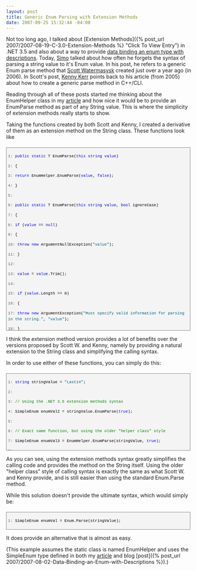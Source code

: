 ```yaml
---
layout: post
title: Generic Enum Parsing with Extension Methods
date: 2007-09-25 15:32:44 -04:00
---
```


Not too long ago, I talked about [Extension Methods]({% post_url 2007/2007-08-19-C-3.0-Extension-Methods %} "Click To View Entry") in .NET 3.5 and also about a way to provide [data binding an enum type with descriptions](http://www.codeproject.com/useritems/enumdatabinding.asp). Today, [Simo](http://codeclimber.net.nz/archive/2007/09/25/String-to-Enum.aspx) talked about how often he forgets the syntax of parsing a string value to it's Enum value. In his post, he refers to a generic Enum parse method that [Scott Watermasysk](http://scottwater.com/blog/archive/Generic-Enum-Parse/) created just over a year ago (in 2006). In Scott's post, [Kenny Kerr](http://weblogs.asp.net/kennykerr/archive/2005/05/16/The-Case-of-the-Missing-Generic-_2800_Parse-Method_2900_.aspx) points back to his article (from 2005) about how to create a generic parse method in C++/CLI.  

Reading through all of these posts started me thinking about the EnumHelper class in my [article](http://www.codeproject.com/useritems/enumdatabinding.asp) and how nice it would be to provide an EnumParse method as part of any String value. This is where the simplicity of extension methods really starts to show.  

Taking the functions created by both Scott and Kenny, I created a derivative of them as an extension method on the String class. These functions look like
 <div style="border-right: gray 1px solid; padding-right: 4px; border-top: gray 1px solid; padding-left: 4px; font-size: 8pt; padding-bottom: 4px; margin: 20px 0px 10px; overflow: auto; border-left: gray 1px solid; width: 97.5%; cursor: text; max-height: 1200px; line-height: 12pt; padding-top: 4px; border-bottom: gray 1px solid; font-family: consolas, 'Courier New', courier, monospace; height: 488px; background-color: #f4f4f4"> <div style="padding-right: 0px; padding-left: 0px; font-size: 8pt; padding-bottom: 0px; overflow: visible; width: 100%; color: black; border-top-style: none; line-height: 12pt; padding-top: 0px; font-family: consolas, 'Courier New', courier, monospace; border-right-style: none; border-left-style: none; background-color: #f4f4f4; border-bottom-style: none">

<span style="color: #606060">   1:</span> <span style="color: #0000ff">public</span> <span style="color: #0000ff">static</span> T EnumParse<T>(<span style="color: #0000ff">this</span> <span style="color: #0000ff">string</span> <span style="color: #0000ff">value</span>)

<span style="color: #606060">   2:</span> {

<span style="color: #606060">   3:</span>     <span style="color: #0000ff">return</span> EnumHelper.EnumParse<T>(<span style="color: #0000ff">value</span>, <span style="color: #0000ff">false</span>);

<span style="color: #606060">   4:</span> }

<span style="color: #606060">   5:</span>  

<span style="color: #606060">   6:</span> <span style="color: #0000ff">public</span> <span style="color: #0000ff">static</span> T EnumParse<T>(<span style="color: #0000ff">this</span> <span style="color: #0000ff">string</span> <span style="color: #0000ff">value</span>, <span style="color: #0000ff">bool</span> ignoreCase)

<span style="color: #606060">   7:</span> {

<span style="color: #606060">   8:</span>     <span style="color: #0000ff">if</span> (<span style="color: #0000ff">value</span> == <span style="color: #0000ff">null</span>)

<span style="color: #606060">   9:</span>     {

<span style="color: #606060">  10:</span>         <span style="color: #0000ff">throw</span> <span style="color: #0000ff">new</span> ArgumentNullException(<span style="color: #006080">"value"</span>);

<span style="color: #606060">  11:</span>     }

<span style="color: #606060">  12:</span>  

<span style="color: #606060">  13:</span>     <span style="color: #0000ff">value</span> = <span style="color: #0000ff">value</span>.Trim();

<span style="color: #606060">  14:</span>  

<span style="color: #606060">  15:</span>     <span style="color: #0000ff">if</span> (<span style="color: #0000ff">value</span>.Length == 0)

<span style="color: #606060">  16:</span>     {

<span style="color: #606060">  17:</span>         <span style="color: #0000ff">throw</span> <span style="color: #0000ff">new</span> ArgumentException(<span style="color: #006080">"Must specify valid information for parsing in the string."</span>, <span style="color: #006080">"value"</span>);

<span style="color: #606060">  18:</span>     }

<span style="color: #606060">  19:</span>  

<span style="color: #606060">  20:</span>     Type t = <span style="color: #0000ff">typeof</span>(T);

<span style="color: #606060">  21:</span>  

<span style="color: #606060">  22:</span>     <span style="color: #0000ff">if</span> (!t.IsEnum)

<span style="color: #606060">  23:</span>     {

<span style="color: #606060">  24:</span>         <span style="color: #0000ff">throw</span> <span style="color: #0000ff">new</span> ArgumentException(<span style="color: #006080">"Type provided must be an Enum."</span>, <span style="color: #006080">"T"</span>);

<span style="color: #606060">  25:</span>     }

<span style="color: #606060">  26:</span>  

<span style="color: #606060">  27:</span>     T enumType = (T)Enum.Parse(t, <span style="color: #0000ff">value</span>, ignoreCase);

<span style="color: #606060">  28:</span>     <span style="color: #0000ff">return</span> enumType;

<span style="color: #606060">  29:</span> }
</div></div>


I think the extension method version provides a lot of benefits over the versions proposed by Scott W. and Kenny, namely by providing a natural extension to the String class and simplifying the calling syntax.

In order to use either of these functions, you can simply do this:

<div style="border-right: gray 1px solid; padding-right: 4px; border-top: gray 1px solid; padding-left: 4px; font-size: 8pt; padding-bottom: 4px; margin: 20px 0px 10px; overflow: auto; border-left: gray 1px solid; width: 97.5%; cursor: text; max-height: 200px; line-height: 12pt; padding-top: 4px; border-bottom: gray 1px solid; font-family: consolas, 'Courier New', courier, monospace; background-color: #f4f4f4">
<div style="padding-right: 0px; padding-left: 0px; font-size: 8pt; padding-bottom: 0px; overflow: visible; width: 100%; color: black; border-top-style: none; line-height: 12pt; padding-top: 0px; font-family: consolas, 'Courier New', courier, monospace; border-right-style: none; border-left-style: none; background-color: #f4f4f4; border-bottom-style: none">

<span style="color: #606060">   1:</span> <span style="color: #0000ff">string</span> stringValue = <span style="color: #006080">"Last14"</span>;

<span style="color: #606060">   2:</span>  

<span style="color: #606060">   3:</span> <span style="color: #008000">// Using the .NET 3.5 extension methods syntax</span>

<span style="color: #606060">   4:</span> SimpleEnum enumVal2 = stringValue.EnumParse<SimpleEnum>(<span style="color: #0000ff">true</span>);

<span style="color: #606060">   5:</span>  

<span style="color: #606060">   6:</span> <span style="color: #008000">// Exact same function, but using the older "helper class" style</span>

<span style="color: #606060">   7:</span> SimpleEnum enumVal3 = EnumHelper.EnumParse<SimpleEnum>(stringValue, <span style="color: #0000ff">true</span>);

<span style="color: #606060">   8:</span>  

<span style="color: #606060">   9:</span> <span style="color: #008000">// Using the standard Enum.Parse method</span>

<span style="color: #606060">  10:</span> SimpleEnum enumVal = (SimpleEnum)Enum.Parse(<span style="color: #0000ff">typeof</span>(SimpleEnum), stringValue);
</div></div>


As you can see, using the extension methods syntax greatly simplifies the calling code and provides the method on the String itself. Using the older "helper class" style of calling syntax is exactly the same as what Scott W. and Kenny provide, and is still easier than using the standard Enum.Parse method.

While this solution doesn't provide the ultimate syntax, which would simply be:

<div style="border-right: gray 1px solid; padding-right: 4px; border-top: gray 1px solid; padding-left: 4px; font-size: 8pt; padding-bottom: 4px; margin: 20px 0px 10px; overflow: auto; border-left: gray 1px solid; width: 97.5%; cursor: text; max-height: 200px; line-height: 12pt; padding-top: 4px; border-bottom: gray 1px solid; font-family: consolas, 'Courier New', courier, monospace; background-color: #f4f4f4">
<div style="padding-right: 0px; padding-left: 0px; font-size: 8pt; padding-bottom: 0px; overflow: visible; width: 100%; color: black; border-top-style: none; line-height: 12pt; padding-top: 0px; font-family: consolas, 'Courier New', courier, monospace; border-right-style: none; border-left-style: none; background-color: #f4f4f4; border-bottom-style: none">

<span style="color: #606060">   1:</span> SimpleEnum enumVal = Enum.Parse<SimpleEnum>(stringValue);
</div></div>


It does provide an alternative that is almost as easy.

(This example assumes the static class is named EnumHelper and uses the SimpleEnum type defined in both my [article](http://www.codeproject.com/useritems/enumdatabinding.asp) and blog [post]({% post_url 2007/2007-08-02-Data-Binding-an-Enum-with-Descriptions %}).)

